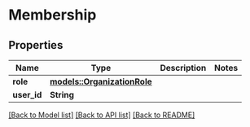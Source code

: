 # Membership

## Properties

Name | Type | Description | Notes
------------ | ------------- | ------------- | -------------
**role** | [**models::OrganizationRole**](OrganizationRole.md) |  | 
**user_id** | **String** |  | 

[[Back to Model list]](../README.md#documentation-for-models) [[Back to API list]](../README.md#documentation-for-api-endpoints) [[Back to README]](../README.md)



